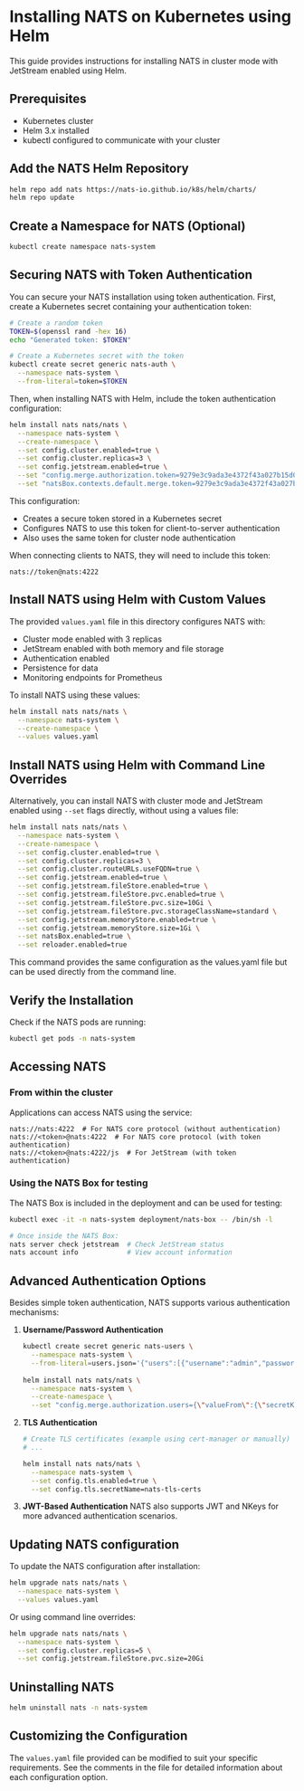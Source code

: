 # Installing NATS on Kubernetes using Helm

This guide provides instructions for installing NATS in cluster mode with JetStream enabled using Helm.

## Prerequisites

- Kubernetes cluster
- Helm 3.x installed
- kubectl configured to communicate with your cluster

## Add the NATS Helm Repository

```bash
helm repo add nats https://nats-io.github.io/k8s/helm/charts/
helm repo update
```

## Create a Namespace for NATS (Optional)

```bash
kubectl create namespace nats-system
```

## Securing NATS with Token Authentication

You can secure your NATS installation using token authentication. First, create a Kubernetes secret containing your authentication token:

```bash
# Create a random token
TOKEN=$(openssl rand -hex 16)
echo "Generated token: $TOKEN"

# Create a Kubernetes secret with the token
kubectl create secret generic nats-auth \
  --namespace nats-system \
  --from-literal=token=$TOKEN
```

Then, when installing NATS with Helm, include the token authentication configuration:

```bash
helm install nats nats/nats \
  --namespace nats-system \
  --create-namespace \
  --set config.cluster.enabled=true \
  --set config.cluster.replicas=3 \
  --set config.jetstream.enabled=true \
  --set "config.merge.authorization.token=9279e3c9ada3e4372f43a027b15d05b2" \
  --set "natsBox.contexts.default.merge.token=9279e3c9ada3e4372f43a027b15d05b2"
```

This configuration:
- Creates a secure token stored in a Kubernetes secret
- Configures NATS to use this token for client-to-server authentication
- Also uses the same token for cluster node authentication

When connecting clients to NATS, they will need to include this token:
```
nats://token@nats:4222
```

## Install NATS using Helm with Custom Values

The provided `values.yaml` file in this directory configures NATS with:

- Cluster mode enabled with 3 replicas
- JetStream enabled with both memory and file storage
- Authentication enabled
- Persistence for data
- Monitoring endpoints for Prometheus

To install NATS using these values:

```bash
helm install nats nats/nats \
  --namespace nats-system \
  --create-namespace \
  --values values.yaml
```

## Install NATS using Helm with Command Line Overrides

Alternatively, you can install NATS with cluster mode and JetStream enabled using `--set` flags directly, without using a values file:

```bash
helm install nats nats/nats \
  --namespace nats-system \
  --create-namespace \
  --set config.cluster.enabled=true \
  --set config.cluster.replicas=3 \
  --set config.cluster.routeURLs.useFQDN=true \
  --set config.jetstream.enabled=true \
  --set config.jetstream.fileStore.enabled=true \
  --set config.jetstream.fileStore.pvc.enabled=true \
  --set config.jetstream.fileStore.pvc.size=10Gi \
  --set config.jetstream.fileStore.pvc.storageClassName=standard \
  --set config.jetstream.memoryStore.enabled=true \
  --set config.jetstream.memoryStore.size=1Gi \
  --set natsBox.enabled=true \
  --set reloader.enabled=true
```

This command provides the same configuration as the values.yaml file but can be used directly from the command line.

## Verify the Installation

Check if the NATS pods are running:

```bash
kubectl get pods -n nats-system
```

## Accessing NATS

### From within the cluster

Applications can access NATS using the service:

```
nats://nats:4222  # For NATS core protocol (without authentication)
nats://<token>@nats:4222  # For NATS core protocol (with token authentication)
nats://<token>@nats:4222/js  # For JetStream (with token authentication)
```

### Using the NATS Box for testing

The NATS Box is included in the deployment and can be used for testing:

```bash
kubectl exec -it -n nats-system deployment/nats-box -- /bin/sh -l

# Once inside the NATS Box:
nats server check jetstream  # Check JetStream status
nats account info            # View account information
```

## Advanced Authentication Options

Besides simple token authentication, NATS supports various authentication mechanisms:

1. **Username/Password Authentication**
   ```bash
   kubectl create secret generic nats-users \
     --namespace nats-system \
     --from-literal=users.json='{"users":[{"username":"admin","password":"s3cr3t!"},{"username":"user","password":"pwd123"}]}'
     
   helm install nats nats/nats \
     --namespace nats-system \
     --create-namespace \
     --set "config.merge.authorization.users={\"valueFrom\":{\"secretKeyRef\":{\"name\":\"nats-users\",\"key\":\"users.json\"}}}"
   ```

2. **TLS Authentication**
   ```bash
   # Create TLS certificates (example using cert-manager or manually)
   # ...
   
   helm install nats nats/nats \
     --namespace nats-system \
     --set config.tls.enabled=true \
     --set config.tls.secretName=nats-tls-certs
   ```

3. **JWT-Based Authentication**
   NATS also supports JWT and NKeys for more advanced authentication scenarios.

## Updating NATS configuration

To update the NATS configuration after installation:

```bash
helm upgrade nats nats/nats \
  --namespace nats-system \
  --values values.yaml
```

Or using command line overrides:

```bash
helm upgrade nats nats/nats \
  --namespace nats-system \
  --set config.cluster.replicas=5 \
  --set config.jetstream.fileStore.pvc.size=20Gi
```

## Uninstalling NATS

```bash
helm uninstall nats -n nats-system
```

## Customizing the Configuration

The `values.yaml` file provided can be modified to suit your specific requirements.
See the comments in the file for detailed information about each configuration option.
